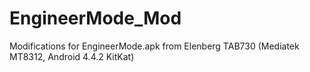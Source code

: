 # EngineerMode_Mod
Modifications for EngineerMode.apk from Elenberg TAB730 (Mediatek MT8312, Android 4.4.2 KitKat)

